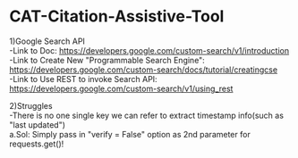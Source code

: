 # CAT-Citation-Assistive-Tool

1)Google Search API <br />
-Link to Doc: https://developers.google.com/custom-search/v1/introduction <br />
-Link to Create New "Programmable Search Engine": https://developers.google.com/custom-search/docs/tutorial/creatingcse <br />
-Link to Use REST to invoke Search API: https://developers.google.com/custom-search/v1/using_rest <br />

2)Struggles  <br/>
-There is no one single key we can refer to extract timestamp info(such as "last updated") <br/>
a.Sol: Simply pass in "verify = False" option as 2nd parameter for requests.get()! 